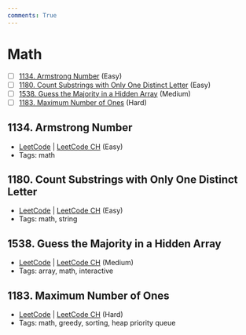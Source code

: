 ```yaml
---
comments: True
---
```


# Math

- [ ] [1134. Armstrong Number](https://leetcode.cn/problems/armstrong-number/) (Easy)
- [ ] [1180. Count Substrings with Only One Distinct Letter](https://leetcode.cn/problems/count-substrings-with-only-one-distinct-letter/) (Easy)
- [ ] [1538. Guess the Majority in a Hidden Array](https://leetcode.cn/problems/guess-the-majority-in-a-hidden-array/) (Medium)
- [ ] [1183. Maximum Number of Ones](https://leetcode.cn/problems/maximum-number-of-ones/) (Hard)

## 1134. Armstrong Number

-   [LeetCode](https://leetcode.com/problems/armstrong-number/) | [LeetCode CH](https://leetcode.cn/problems/armstrong-number/) (Easy)
-   Tags: math

## 1180. Count Substrings with Only One Distinct Letter

-   [LeetCode](https://leetcode.com/problems/count-substrings-with-only-one-distinct-letter/) | [LeetCode CH](https://leetcode.cn/problems/count-substrings-with-only-one-distinct-letter/) (Easy)
-   Tags: math, string

## 1538. Guess the Majority in a Hidden Array

-   [LeetCode](https://leetcode.com/problems/guess-the-majority-in-a-hidden-array/) | [LeetCode CH](https://leetcode.cn/problems/guess-the-majority-in-a-hidden-array/) (Medium)
-   Tags: array, math, interactive

## 1183. Maximum Number of Ones

-   [LeetCode](https://leetcode.com/problems/maximum-number-of-ones/) | [LeetCode CH](https://leetcode.cn/problems/maximum-number-of-ones/) (Hard)
-   Tags: math, greedy, sorting, heap priority queue
